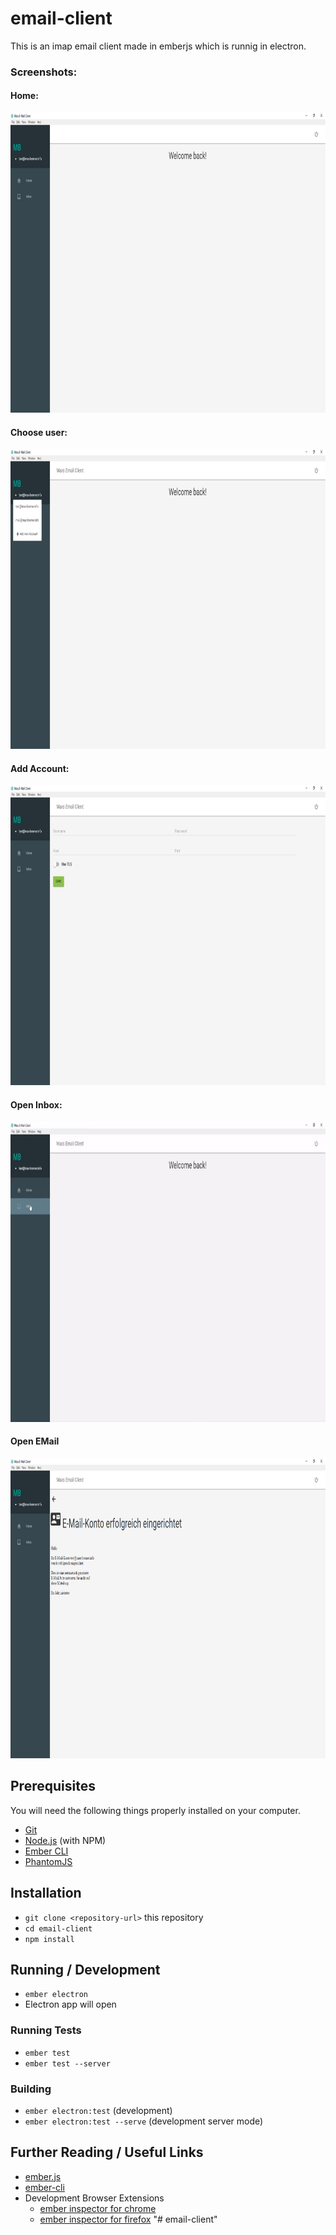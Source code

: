 # email-client

This is an imap email client made in emberjs  which is runnig in electron.

### Screenshots:
#### Home:
<img src="https://github.com/MaxCodeDE/email-client/blob/master/Screenshot_1.PNG" width="980" height="480" />

#### Choose user:
<img src="https://github.com/MaxCodeDE/email-client/blob/master/Screenshot_2.png" width="980" height="480" />

#### Add Account:
<img src="https://github.com/MaxCodeDE/email-client/blob/master/Screenshot_3.png" width="980" height="480" />

#### Open Inbox:
<img src="https://github.com/MaxCodeDE/email-client/blob/master/Screenshot_gif_4.gif" width="980" height="480" />

#### Open EMail

<img src="https://github.com/MaxCodeDE/email-client/blob/master/Screenshot_5.png" width="980" height="480" />

## Prerequisites

You will need the following things properly installed on your computer.

* [Git](https://git-scm.com/)
* [Node.js](https://nodejs.org/) (with NPM)
* [Ember CLI](https://ember-cli.com/)
* [PhantomJS](http://phantomjs.org/)

## Installation

* `git clone <repository-url>` this repository
* `cd email-client`
* `npm install`

## Running / Development

* `ember electron`
* Electron app will open

### Running Tests

* `ember test`
* `ember test --server`

### Building

* `ember electron:test` (development)
* `ember electron:test --serve` (development server mode)

## Further Reading / Useful Links

* [ember.js](http://emberjs.com/)
* [ember-cli](https://ember-cli.com/)
* Development Browser Extensions
  * [ember inspector for chrome](https://chrome.google.com/webstore/detail/ember-inspector/bmdblncegkenkacieihfhpjfppoconhi)
  * [ember inspector for firefox](https://addons.mozilla.org/en-US/firefox/addon/ember-inspector/)
"# email-client" 

